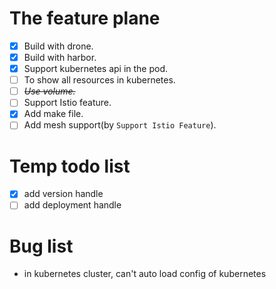 # The feature plane

- [x] Build with drone.
- [x] Build with harbor.
- [x] Support kubernetes api in the pod.
- [ ] To show all resources in kubernetes.
- [ ] *~~Use volume.~~*
- [ ] Support Istio feature.
- [x] Add make file.
- [ ] Add mesh support(by `Support Istio Feature`).

# Temp todo list
- [x] add version handle
- [ ] add deployment handle

# Bug list
- in kubernetes cluster, can't auto load config of kubernetes